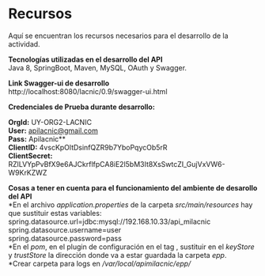 # Recursos

Aquí se encuentran los recursos necesarios para el desarrollo de la actividad.  

**Tecnologías utilizadas en el desarrollo del API**  
Java 8, SpringBoot, Maven, MySQL, OAuth y Swagger.  

**Link Swagger-ui de desarrollo**  
http://localhost:8080/lacnic/0.9/swagger-ui.html  

**Credenciales de Prueba durante desarrollo:**

**OrgId:** UY-ORG2-LACNIC  
**User:** apilacnic@gmail.com   
**Pass:** Apilacnic**  
**ClientID:** 4vscKpOltDsinfQZR9b7YboPqycOb5rR   
**ClientSecret:** RZlLVYpPvBfX9e6AJCkrflfpCA8iE2l5bM3It8XsSwtcZI_GujVxVW6-W9KrKZWZ   

**Cosas a tener en cuenta para el funcionamiento del ambiente de desarollo del API**  
*En el archivo *application.properties* de la carpeta *src/main/resources* hay que sustituir estas variables:  
spring.datasource.url=jdbc:mysql://192.168.10.33/api_milacnic   
spring.datasource.username=user   
spring.datasource.password=pass  
*En el *pom*, en el plugin de configuración en el tag *<jvmArguments>*, sustituir en el *keyStore* y *trustStore* la dirección donde va a estar guardada la carpeta *epp*.  
*Crear carpeta para logs en */var/local/apimilacnic/epp/*  
